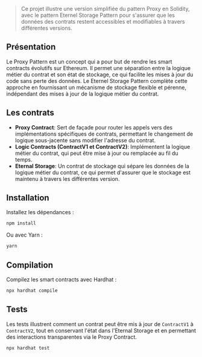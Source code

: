 > Ce projet illustre une version simplifiée du pattern Proxy en Solidity, avec le pattern Eternel Storage Pattern pour s'assurer que les données des contrats restent accessibles et modifiables à travers différentes versions.

## Présentation

Le Proxy Pattern est un concept qui a pour but de rendre les smart contracts évolutifs sur Ethereum. Il permet une séparation entre la logique métier du contrat et son état de stockage, ce qui facilite les mises à jour du code sans perte des données. Le Eternel Storage Pattern complète cette approche en fournissant un mécanisme de stockage flexible et pérenne, indépendant des mises à jour de la logique métier du contrat.

## Les contrats

- **Proxy Contract**: Sert de façade pour router les appels vers des implémentations spécifiques de contrats, permettant le changement de logique sous-jacente sans modifier l'adresse du contrat.
- **Logic Contracts (ContractV1 et ContractV2)**: Implémentent la logique métier du contrat, qui peut être mise à jour ou remplacée au fil du temps.
- **Eternal Storage**: Un contrat de stockage qui sépare les données de la logique métier du contrat, ce qui permet d'assurer que le stockage est maintenu à travers les différentes version.

## Installation

Installez les dépendances :

```bash
npm install
```

Ou avec Yarn :

```bash
yarn
```

## Compilation

Compilez les smart contracts avec Hardhat :

```bash
npx hardhat compile
```

## Tests

Les tests illustrent comment un contrat peut être mis à jour de `ContractV1` à `ContractV2`, tout en conservant l'état dans l'Eternal Storage et en permettant des interactions transparentes via le Proxy Contract.

```bash
npx hardhat test
```

